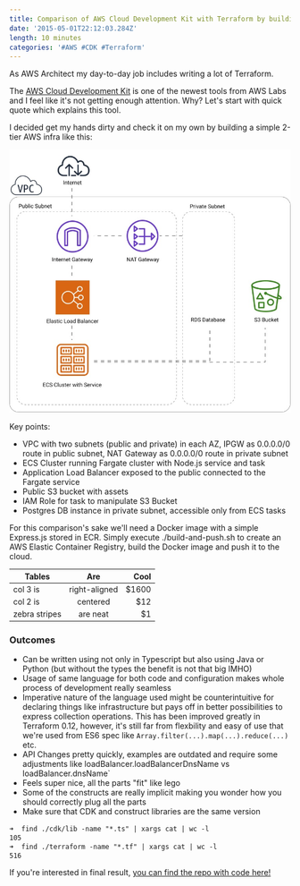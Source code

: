 ```yaml
---
title: Comparison of AWS Cloud Development Kit with Terraform by building 2-tier Web App
date: '2015-05-01T22:12:03.284Z'
length: 10 minutes
categories: '#AWS #CDK #Terraform'
---
```


As AWS Architect my day-to-day job includes writing a lot of Terraform.

The [AWS Cloud Development Kit](https://github.com/awslabs/aws-cdk) is one of the newest tools from AWS Labs and I feel like it's not getting enough attention. Why? Let's start with quick quote which explains this tool.

I decided get my hands dirty and check it on my own by building a simple 2-tier AWS infra like this:

![Schema](./2tier.jpg 'Schema')

Key points:

- VPC with two subnets (public and private) in each AZ, IPGW as 0.0.0.0/0 route in public subnet, NAT Gateway as 0.0.0.0/0 route in private subnet
- ECS Cluster running Fargate cluster with Node.js service and task
- Application Load Balancer exposed to the public connected to the Fargate service
- Public S3 bucket with assets
- IAM Role for task to manipulate S3 Bucket
- Postgres DB instance in private subnet, accessible only from ECS tasks

For this comparison's sake we'll need a Docker image with a simple Express.js stored in ECR. Simply execute ./build-and-push.sh to create an AWS Elastic Container Registry, build the Docker image and push it to the cloud.

| Tables        |      Are      |   Cool |
| ------------- | :-----------: | -----: |
| col 3 is      | right-aligned | \$1600 |
| col 2 is      |   centered    |   \$12 |
| zebra stripes |   are neat    |    \$1 |

### Outcomes

- Can be written using not only in Typescript but also using Java or Python (but without the types the benefit is not that big IMHO)
- Usage of same language for both code and configuration makes whole process of development really seamless
- Imperative nature of the language used might be counterintuitive for declaring things like infrastructure but pays off in better possibilities to express collection operations. This has been improved greatly in Terraform 0.12, however, it's still far from flexbility and easy of use that we're used from ES6 spec like `Array.filter(...).map(...).reduce(...)` etc.
- API Changes pretty quickly, examples are outdated and require some adjustments like loadBalancer.loadBalancerDnsName vs loadBalancer.dnsName`
- Feels super nice, all the parts "fit" like lego
- Some of the constructs are really implicit making you wonder how you should correctly plug all the parts
- Make sure that CDK and construct libraries are the same version

```
➜  find ./cdk/lib -name "*.ts" | xargs cat | wc -l
105
➜  find ./terraform -name "*.tf" | xargs cat | wc -l
516
```

If you're interested in final result, [you can find the repo with code here!](https://github.com/RafalWilinski/terraform-vs-cdk)
